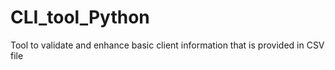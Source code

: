 # CLI_tool_Python 
 Tool to validate and enhance basic client information that is provided in CSV file
